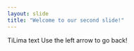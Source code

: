 ```yaml
---
layout: slide
title: "Welcome to our second slide!"
---
```

TiLima text
Use the left arrow to go back!

